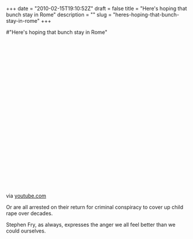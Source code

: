 +++
date = "2010-02-15T19:10:52Z"
draft = false
title = "Here's hoping that bunch stay in Rome"
description = ""
slug = "heres-hoping-that-bunch-stay-in-rome"
+++

#"Here's hoping that bunch stay in Rome"


 <div class="posterous_bookmarklet_entry">
 <object height="417" width="500"><param name="movie" value="http://www.youtube.com/v/NL5WVecNdhk&hl=en&fs=1" /><param name="wmode" value="window" /><param name="allowFullScreen" value="true" /><param name="allowscriptaccess" value="always" /><embed allowfullscreen="true" src="http://www.youtube.com/v/NL5WVecNdhk&hl=en&fs=1" wmode="window" allowscriptaccess="always" type="application/x-shockwave-flash" height="417" width="500"></embed></object>

<div class="posterous_quote_citation">via <a href="http://www.youtube.com/watch?v=NL5WVecNdhk&amp;feature=player_embedded">youtube.com</a></div>
 <p>Or are all arrested on their return for criminal conspiracy to cover up child rape over decades.
</p><p>Stephen Fry, as always, expresses the anger we all feel better than we could ourselves.</p></div>
 